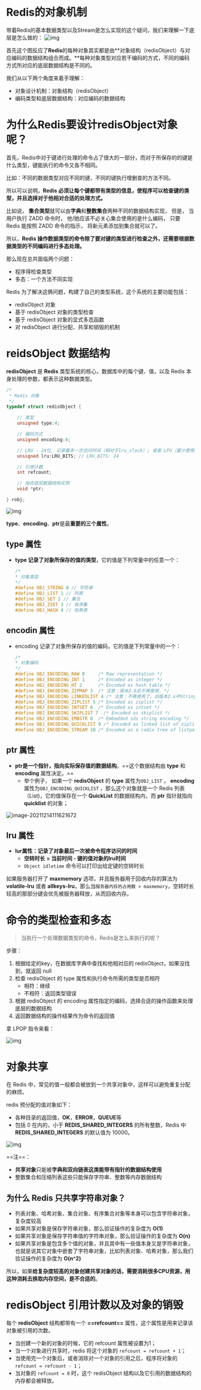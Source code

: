 # Redis的对象机制

带着Redis的基本数据类型以及Stream是怎么实现的这个疑问，我们来理解一下底层是怎么做的：	![img](2021-12-14-Redis的对象机制.assets/db-redis-object-2-2.png)

首先这个图反应了**Redis**的每种对象其实都是由**对象结构（redisObject）与对应编码的数据结构组合而成。**每种对象类型对应若干编码的方式，不同的编码方式所对应的底层数据结构是不同的。

我们从以下两个角度来着手理解：

- 对象设计机制：对象结构（redisObject）
- 编码类型和底层数据结构：对应编码的数据结构



# 为什么Redis要设计redisObject对象呢？

首先，Redis中对于键进行处理的命令占了很大的一部分，而对于所保存的的键是什么类型，键能执行的命令又各不相同。

比如：不同的数据类型对应不同的键，不同的键执行增删查的方法不同。

所以可以说明，**Redis 必须让每个键都带有类型的信息，使程序可以检查键的类型，并且选择对于他相对合适的处理方式。**

比如说， **集合类型**就可以由**字典**和**整数集合**两种不同的数据结构实现， 但是， 当用户执行 ZADD 命令时， 他/她应该不必关心集合使用的是什么编码， 只要 Redis 能按照 ZADD 命令的指示， 将新元素添加到集合就可以了。

所以，**Redis 操作数据类型的命令除了要对键的类型进行检查之外，还需要根据数据类型的不同编码进行多态处理。**

那么现在总共面临两个问题：

- 程序得检查类型
- 多态：一个方法不同实现

Redis 为了解决这俩问题，构建了自己的类型系统，这个系统的主要功能包括：

- redisObject 对象
- 基于 redisObject 对象的类型检查
- 基于 redisObject 对象的显式多态函数
- 对 redisObject 进行分配、共享和销毁的机制



# reidsObject 数据结构

**redisObject** 是 **Redis** 类型系统的核心，数据库中的每个键、值，以及 Redis 本身处理的参数，都表示这种数据类型。

```c
/*
 * Redis 对象
 */
typedef struct redisObject {

    // 类型
    unsigned type:4;

    // 编码方式
    unsigned encoding:4;

    // LRU - 24位, 记录最末一次访问时间（相对于lru_clock）; 或者 LFU（最少使用的数据：8位频率，16位访问时间）
    unsigned lru:LRU_BITS; // LRU_BITS: 24

    // 引用计数
    int refcount;

    // 指向底层数据结构实例
    void *ptr;

} robj;
```

![img](2021-12-14-Redis的对象机制.assets/db-redis-object-1.png)

**type**、**encoding**、**ptr**是最**重要的三个属性**。



## type 属性

- **type 记录了对象所保存的值的类型**，它的值是下列常量中的任意一个：

  ```c
  /*
  * 对象类型
  */
  #define OBJ_STRING 0 // 字符串
  #define OBJ_LIST 1 // 列表
  #define OBJ_SET 2 // 集合
  #define OBJ_ZSET 3 // 有序集
  #define OBJ_HASH 4 // 哈希表
  ```



## encodin 属性

- encoding 记录了对象所保存的值的编码，它的值是下列常量中的一个：

  ```c
  /*
  * 对象编码
  */
  #define OBJ_ENCODING_RAW 0     /* Raw representation */
  #define OBJ_ENCODING_INT 1     /* Encoded as integer */
  #define OBJ_ENCODING_HT 2      /* Encoded as hash table */
  #define OBJ_ENCODING_ZIPMAP 3  /* 注意：版本2.6后不再使用. */
  #define OBJ_ENCODING_LINKEDLIST 4 /* 注意：不再使用了，旧版本2.x中String的底层之一. */
  #define OBJ_ENCODING_ZIPLIST 5 /* Encoded as ziplist */
  #define OBJ_ENCODING_INTSET 6  /* Encoded as intset */
  #define OBJ_ENCODING_SKIPLIST 7  /* Encoded as skiplist */
  #define OBJ_ENCODING_EMBSTR 8  /* Embedded sds string encoding */
  #define OBJ_ENCODING_QUICKLIST 9 /* Encoded as linked list of ziplists */
  #define OBJ_ENCODING_STREAM 10 /* Encoded as a radix tree of listpacks */
  ```



## ptr 属性

- **ptr是一个指针，指向实际保存值的数据结构**，==这个数据结构由 **type** 和 **encoding** 属性决定。==
  - 举个例子， 如果一个 **redisObject** 的 **type** 属性为`OBJ_LIST` ， **encoding** 属性为`OBJ_ENCODING_QUICKLIST` ，那么这个对象就是一个 Redis 列表（List)，它的值保存在一个 **QuickList** 的数据结构内，而 **ptr** 指针就指向 **quicklist** 的对象；

![image-20211214111621672](2021-12-14-Redis的对象机制.assets/image-20211214111621672.png)



## lru 属性

- **lur属性：记录了对象最后一次被命令程序访问的时间**
  - **空转时长** **= 当前时间 - 键的值对象的lru时间**
  - `Object idletime` 命令可以打印出给定键的空转时长

如果服务器打开了 **maxmemory** 选项，并且服务器用于回收内存的算法为 **volatile-lru** 或者 **allkeys-lru**，那么当`服务器内存的占用数 > maxmemory`，空转时长较高的那部分键会优先被服务器释放，从而回收内存。



# 命令的类型检查和多态

> 当执行一个处理数据类型的命令，Redis是怎么来执行的呢？

步骤：

1. 根据给定的key，在数据库字典中查找和他相对应的 redisObject，如果没找到，就返回 null
2. 检查 redisObject 的 type 属性和执行命令所需的类型是否相符
   - 相符：继续
   - 不相符：返回类型错误
3. 根据 redisObject 的 encoding 属性指定的编码，选择合适的操作函数来处理底层的数据结构
4. 返回数据结构的操作结果作为命令的返回值

拿 LPOP 指令来看：

![img](2021-12-14-Redis的对象机制.assets/db-redis-object-3.png)



# 对象共享

在 Redis 中，常见的值一般都会被放到一个共享对象中，这样可以避免重复分配的麻烦。

redis 预分配的值对象如下：

- 各种目录的返回值，**OK**，**ERROR**，**QUEUE**等
- 包括 0 在内的，小于 **REDIS_SHARED_INTEGERS** 的所有整数，Redis 中 **REDIS_SHARED_INTEGERS** 的默认值为 10000。

![img](2021-12-14-Redis的对象机制.assets/db-redis-object-4.png)

==注==：

- **共享对象**只能被**字典和双向链表这类能带有指针的数据结构使用**
- 整数集合和压缩列表这些只能保存字符串、整数等内存数据结构



## 为什么 Redis 只共享字符串对象？

- 列表对象、哈希对象、集合对象、有序集合对象等本身可以包含字符串对象，复杂度较高
- 如果共享对象是保存字符串对象，那么验证操作的复杂度为 **O(1)**
- 如果共享对象是保存字符串值的字符串对象，那么验证操作的复杂度为 **O(n)**
- 如果共享对象是包含多个值的对象，并且其中有一些值本身又是字符串对象，也就是说其它对象中嵌套了字符串对象，比如列表对象、哈希对象，那么我们验证操作的复杂度为 **O(n^2)**



所以，如果**给复杂度较高的对象创建共享对象的话，需要消耗很多CPU资源，用这种消耗去换取内存空间，是不合适的**。



# redisObject 引用计数以及对象的销毁

每个 **redisObject** 结构都带有一个 **==refcount==** 属性，这个属性是用来记录该对象被引用的次数。

- 当创建一个新的对象的时候，它的 refcount 属性被设置为1；
- 当一个对象进行共享时，redis 将这个对象的 `refcount = refcount + 1`；
- 当使用完一个对象后，或者消除对一个对象的引用之后，程序将对象的 `refcount = refcount - 1`；
- 当对象的 `refcount = 0` 时，这个 redisObject 结构以及它引用的数据结构的内存都会被释放。


